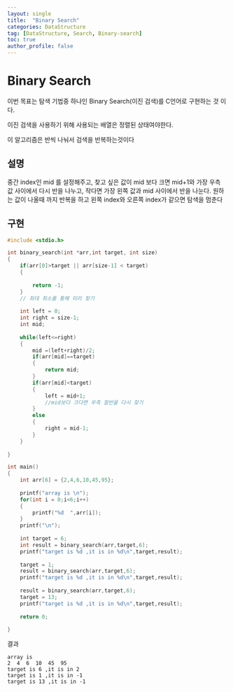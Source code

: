```yaml
---
layout: single
title:  "Binary Search"
categories: DataStructure
tag: [DataStructure, Search, Binary-search]
toc: true
author_profile: false
---
```


# Binary Search

이번 목표는 탐색 기법중 하나인 Binary Search(이진 검색)를 C언어로 구현하는 것 이다.

이진 검색을 사용하기 위해 사용되는 배열은 정렬된 상태여야한다.

이 알고리즘은 반씩 나눠서 검색을 반복하는것이다

## 설명

중간 index인 mid 를 설정해주고, 찾고 싶은 값이 mid 보다 크면 mid+1와 가장 우측 값 사이에서 다시 반을 나누고, 작다면 가장 왼쪽 값과 mid 사이에서 반을 나눈다. 원하는 값이 나올때 까지 반복을 하고 왼쪽 index와 오른쪽 index가 같으면 탐색을 멈춘다


## 구현

```c
#include <stdio.h>

int binary_search(int *arr,int target, int size)
{
	if(arr[0]>target || arr[size-1] < target)
	{
		
		return -1;
	}
	// 최대 최소를 통해 미리 찾기
	
	int left = 0;
	int right = size-1;
	int mid;
	
	while(left<=right)
	{
		mid =(left+right)/2;
		if(arr[mid]==target)
		{
			return mid;
		}
		if(arr[mid]<target)
		{
			left = mid+1;
			//mid보다 크다면 우측 절반을 다시 찾기
		}
		else
		{
			right = mid-1;
		}
	}
	
}

int main()
{
	int arr[6] = {2,4,6,10,45,95};
	
	printf("array is \n");
	for(int i = 0;i<6;i++)
	{
		printf("%d  ",arr[i]);
	}
	printf("\n");
	
	int target = 6;
	int result = binary_search(arr,target,6);
	printf("target is %d ,it is in %d\n",target,result);
	
	target = 1;
	result = binary_search(arr,target,6);
	printf("target is %d ,it is in %d\n",target,result);
	
	result = binary_search(arr,target,6);
	target = 13;
	printf("target is %d ,it is in %d\n",target,result);
	
	return 0;
	
}

```

결과
```
array is
2  4  6  10  45  95
target is 6 ,it is in 2
target is 1 ,it is in -1
target is 13 ,it is in -1
```
